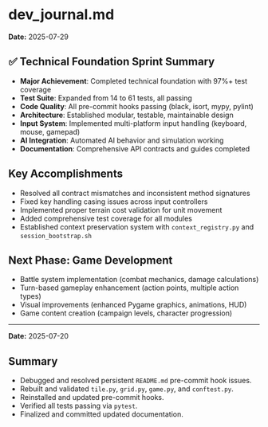 # dev_journal.md

**Date:** 2025-07-29

## ✅ Technical Foundation Sprint Summary
- **Major Achievement**: Completed technical foundation with 97%+ test coverage
- **Test Suite**: Expanded from 14 to 61 tests, all passing
- **Code Quality**: All pre-commit hooks passing (black, isort, mypy, pylint)
- **Architecture**: Established modular, testable, maintainable design
- **Input System**: Implemented multi-platform input handling (keyboard, mouse, gamepad)
- **AI Integration**: Automated AI behavior and simulation working
- **Documentation**: Comprehensive API contracts and guides completed

## Key Accomplishments
- Resolved all contract mismatches and inconsistent method signatures
- Fixed key handling casing issues across input controllers
- Implemented proper terrain cost validation for unit movement
- Added comprehensive test coverage for all modules
- Established context preservation system with `context_registry.py` and `session_bootstrap.sh`

## Next Phase: Game Development
- Battle system implementation (combat mechanics, damage calculations)
- Turn-based gameplay enhancement (action points, multiple action types)
- Visual improvements (enhanced Pygame graphics, animations, HUD)
- Game content creation (campaign levels, character progression)

---

**Date:** 2025-07-20

## Summary
- Debugged and resolved persistent `README.md` pre-commit hook issues.
- Rebuilt and validated `tile.py`, `grid.py`, `game.py`, and `conftest.py`.
- Reinstalled and updated pre-commit hooks.
- Verified all tests passing via `pytest`.
- Finalized and committed updated documentation.
